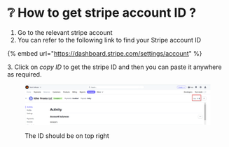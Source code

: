 # ❔ How to get stripe account ID ?

1. Go to the relevant stripe account
2. You can refer to the following link to find your Stripe account ID

{% embed url="https://dashboard.stripe.com/settings/account" %}

3\. Click on _copy ID_ to get the stripe ID and then you can paste it anywhere as required.

<figure><img src="../../.gitbook/assets/2022-12-09 13_23_52-Activity – prcord.xyz – Stripe.png" alt=""><figcaption><p>The ID should be on top right</p></figcaption></figure>

